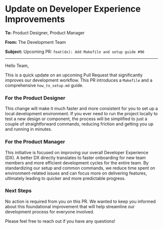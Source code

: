 # Update on Developer Experience Improvements

**To:** Product Designer, Product Manager

**From:** The Development Team

**Subject:** Upcoming PR: `feat(dx): Add Makefile and setup guide #96`

---

Hello Team,

This is a quick update on an upcoming Pull Request that significantly improves our development workflow. This PR introduces a `Makefile` and a comprehensive `how_to_setup.md` guide.

### For the Product Designer

This change will make it much faster and more consistent for you to set up a local development environment. If you ever need to run the project locally to test a new design or component, the process will be simplified to just a couple of straightforward commands, reducing friction and getting you up and running in minutes.

### For the Product Manager

This initiative is focused on improving our overall Developer Experience (DX). A better DX directly translates to faster onboarding for new team members and more efficient development cycles for the entire team. By standardizing our setup and common commands, we reduce time spent on environment-related issues and can focus more on delivering features, ultimately leading to quicker and more predictable progress.

### Next Steps

No action is required from you on this PR. We wanted to keep you informed about this foundational improvement that will help streamline our development process for everyone involved.

Please feel free to reach out if you have any questions!